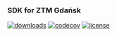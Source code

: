 ### SDK for ZTM Gdańsk

[![downloads](https://img.shields.io/npm/dw/ztm)](https://www.npmjs.com/package/ztm) [![codecov](https://codecov.io/gh/pakut2/ztm-sdk/branch/main/graph/badge.svg?token=LB087ONKKA)](https://codecov.io/gh/pakut2/ztm-sdk) [![license](https://img.shields.io/github/license/pakut2/ztm-sdk)](https://github.com/pakut2/ztm-sdk/blob/main/LICENSE.md)
